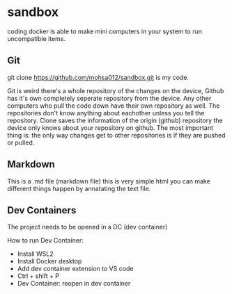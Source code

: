 # sandbox
coding
docker is able to make mini computers in your system to run uncompatible items.

## Git
git clone https://github.com/mohsa012/sandbox.git is my code.

Git is weird there's a whole repository of the changes on the device, Github has it's own completely seperate repository from the device. Any other computers who pull the code down have their own repository as well. The repositories don't know anything about eachother unless you tell the repository. Clone saves the information of the origin (github) repository the device only knows about your repository on github.
The most important thing is: the only way changes get to other repositories is if they are pushed or pulled.

## Markdown
This is a .md file (markdown file) this is very simple html you can make different things happen by annatating the text file.

## Dev Containers
The project needs to be opened in a DC (dev container) 

How to run Dev Container:
- Install WSL2
- Install Docker desktop
- Add dev container extension to VS code
- Ctrl + shift + P
- Dev Container: reopen in dev container